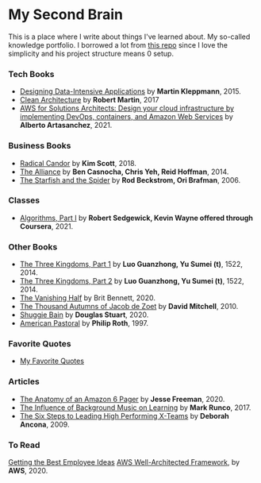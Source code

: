 # My Second Brain

This is a place where I write about things I've learned about. My so-called knowledge portfolio. I borrowed a lot from [this repo](https://github.com/keyvanakbary/learning-notes) since I love the simplicity and his project structure means 0 setup.

### Tech Books

- [Designing Data-Intensive Applications](tech_books/designing-data-intensive-applications.md) by **Martin Kleppmann**, 2015.
- [Clean Architecture](/tech_books/clean-architecture.md) by **Robert Martin**, 2017
- [AWS for Solutions Architects: Design your cloud infrastructure by implementing DevOps, containers, and Amazon Web Services](/tech_books/aws-for-solution-architects.md) by **Alberto Artasanchez**, 2021.

### Business Books

- [Radical Candor](business_books/radical-candor.md) by **Kim Scott**, 2018.
- [The Alliance](business_books/radical-candor.md) by **Ben Casnocha, Chris Yeh, Reid Hoffman**, 2014.
- [The Starfish and the Spider](business_books/the-starfish-and-the-spider.md) by **Rod Beckstrom, Ori Brafman**, 2006.

### Classes

- [Algorithms, Part I](classes/algorithms-part1.md) by **Robert Sedgewick, Kevin Wayne offered through Coursera**, 2021.

### Other Books

- [The Three Kingdoms, Part 1](other_books/the-three-kingdoms-vol-1.md) by **Luo Guanzhong, Yu Sumei (t)**, 1522, 2014.
- [The Three Kingdoms, Part 2](other_books/the-three-kingdoms-vol-2.md) by **Luo Guanzhong, Yu Sumei (t)**, 1522, 2014.
- [The Vanishing Half](other_books/the-vanishing-half.md) by Brit Bennett, 2020.
- [The Thousand Autumns of Jacob de Zoet](other_books/the-thousand-autumns-of-jacob-de-zoet.md) by **David Mitchell**, 2010.
- [Shuggie Bain](other_books/shuggie-bain.md) by **Douglas Stuart**, 2020.
- [American Pastoral](other_books/shuggie-bain.md) by **Philip Roth**, 1997.

### Favorite Quotes

- [My Favorite Quotes](quotes/quotes.md)

### Articles

- [The Anatomy of an Amazon 6 Pager](articles/anatomy-of-an-amazon-6-pager.md) by **Jesse Freeman**, 2020.
- [The Influence of Background Music on Learning](articles/influence-of-background-music-on-learning.md) by **Mark Runco**, 2017.
- [The Six Steps to Leading High Performing X-Teams](articles/six-steps-to-leading-high-performing.md) by **Deborah Ancona**, 2009.

### To Read

[Getting the Best Employee Ideas](https://hbr.org/2008/02/getting-the-best-employee-idea)
[AWS Well-Architected Framework](https://docs.aws.amazon.com/wellarchitected/latest/framework/wellarchitected-framework.pdf#welcome), by **AWS**, 2020.

